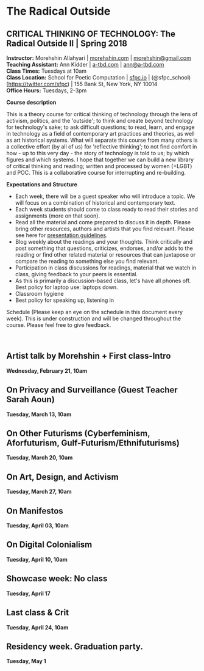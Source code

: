 # The Radical Outside
## CRITICAL THINKING OF TECHNOLOGY: The Radical Outside II | Spring 2018


**Instructor:** Morehshin Allahyari | [morehshin.com](http://morehshin.com)  | morehshin@gmail.com  </br>
**Teaching Assistant:** Ann Kidder | [a-tbd.com](http://a-tbd.com) | ann@a-tbd.com </br>
**Class Times:** Tuesdays at 10am </br>
**Class Location:** School for Poetic Computation  |  [sfpc.io](http://sfpc.io/) |
(@sfpc_school)[https://twitter.com/sfpc) | 155 Bank St, New York, NY 10014 </br>
**Office Hours:** Tuesdays, 2-3pm


**Course description**

This is a theory course for critical thinking of technology through the lens of activism, politics, and the 'outside'; to think and create beyond technology for technology's sake; to ask difficult questions; to read, learn, and engage in technology as a field of contemporary art practices and theories, as well as art historical systems. What will separate this course from many others is a collective effort (by all of us) for 'reflective thinking'; to not find comfort in how - up to this very day - the story of technology is told to us; by which figures and which systems. I hope that together we can build a new library of critical thinking and reading; written and processed by women (+LGBT) and POC.  This is a collaborative course for interrupting and re-building.


**Expectations and Structure**

* Each week, there will be a guest speaker who will introduce a topic. We will focus on a combination of historical and contemporary text.
* Each week students should come to class ready to read their stories and assignments (more on that soon).
* Read all the material and come prepared to discuss it in depth. Please bring other resources, authors and artists that you find relevant. Please see here for [presentation guidelines](https://docs.google.com/document/d/1HtTwy6yakti5TaYL_oq0sgZo-mZSv_RGKruh3tff1m0/edit?usp=sharing).
* Blog weekly about the readings and your thoughts. Think critically and post something that questions, criticizes, endorses, and/or adds to the reading or find other related material or resources that can juxtapose or compare the reading to something else you find relevant.
* Participation in class discussions for readings, material that we watch in class, giving feedback to your peers is essential.
* As this is primarily a discussion-based class, let's have all phones off.
Best policy for laptop use: laptops down.
* Classroom hygiene
* Best policy for speaking up, listening in



Schedule (Please keep an eye on the schedule in this document every week). This is under construction and will be changed throughout the course. Please feel free to give feedback.

<br>

## Artist talk by Morehshin + First class-Intro
<b> Wednesday, February 21, 10am </b>

## On Privacy and Surveillance (Guest Teacher Sarah Aoun) 
<b> Tuesday, March 13, 10am</b>

## On Other Futurisms (Cyberfeminism, Aforfuturism, Gulf-Futurism/Ethnifuturisms) 
<b> Tuesday, March 20, 10am </b>

## On Art, Design, and Activism 
<b> Tuesday, March 27, 10am </b>

## On Manifestos
<b> Tuesday, April 03, 10am </b>

## On Digital Colonialism 
<b> Tuesday, April 10, 10am</b>

## Showcase week: No class 
<b> Tuesday, April 17 </b>

## Last class & Crit 
<b> Tuesday, April 24, 10am </b>

## Residency week. Graduation party.
<b> Tuesday, May 1</b>
